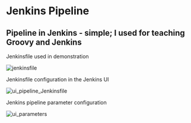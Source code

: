 # Jenkins Pipeline
## Pipeline in Jenkins - simple; I used for teaching Groovy and Jenkins


Jenkinsfile used in demonstration
&nbsp;

![jenkinsfile](https://github.com/programweb/Jenkins_pipeline/assets/12736699/5d63cb97-4b1b-42a8-82c9-2f863a741c74)
&nbsp;

Jenkinsfile configuration in the Jenkins UI
&nbsp;

![ui_pipeline_Jenkinsfile](https://github.com/programweb/Jenkins_pipeline/assets/12736699/358af23c-0325-4612-b783-777451b496f2)
&nbsp;

Jenkins pipeline parameter configuration
&nbsp;

![ui_parameters](https://github.com/programweb/Jenkins_pipeline/assets/12736699/e12ae38c-59ab-4449-9146-07bffe8fbc6c)
